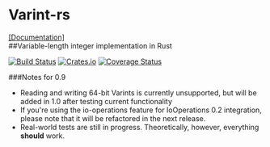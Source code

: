 # Varint-rs   
[\[Documentation\]](http://techern.github.io/Varint-rs)  
##Variable-length integer implementation in Rust

[![Build Status](https://travis-ci.org/Techern/Varint-rs.svg?branch=master)](https://travis-ci.org/Techern/Varint-rs)  [![Crates.io](https://img.shields.io/crates/v/varint.svg)](https://crates.io/crates/varint)
[![Coverage Status](https://coveralls.io/repos/Techern/Varint-rs/badge.svg?branch=master&service=github)](https://coveralls.io/github/Techern/Varint-rs?branch=master)

###Notes for 0.9

 * Reading and writing 64-bit Varints is currently unsupported, but will be added in 1.0 after testing current functionality
 * If you're using the io-operations feature for IoOperations 0.2 integration, please note that it will be refactored in the next release.
 * Real-world tests are still in progress. Theoretically, however, everything **should** work.
